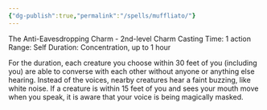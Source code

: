 ```yaml
---
{"dg-publish":true,"permalink":"/spells/muffliato/"}
---
```


The Anti-Eavesdropping Charm - 2nd-level Charm 
Casting Time: 1 action 
Range: Self 
Duration: Concentration, up to 1 hour 

For the duration, each creature you choose within 30 feet of you (including you) are able to converse with each other without anyone or anything else hearing. Instead of the voices, nearby creatures hear a faint buzzing, like white noise. If a creature is within 15 feet of you and sees your mouth move when you speak, it is aware that your voice is being magically masked.